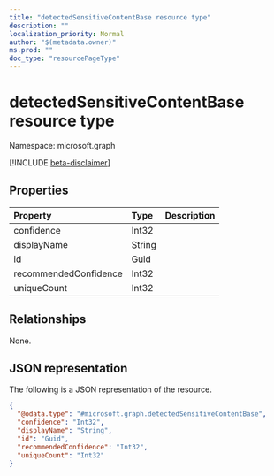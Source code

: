 ```yaml
---
title: "detectedSensitiveContentBase resource type"
description: ""
localization_priority: Normal
author: "$(metadata.owner)"
ms.prod: ""
doc_type: "resourcePageType"
---
```


# detectedSensitiveContentBase resource type

Namespace: microsoft.graph

[!INCLUDE [beta-disclaimer](../../includes/beta-disclaimer.md)]

## Properties

| Property              | Type   | Description |
| :-------------------- | :----- | :---------- |
| confidence            | Int32  |             |
| displayName           | String |             |
| id                    | Guid   |             |
| recommendedConfidence | Int32  |             |
| uniqueCount           | Int32  |             |

## Relationships

None.

## JSON representation

The following is a JSON representation of the resource.

<!-- {
  "blockType": "resource",
  "@odata.type": "microsoft.graph.detectedSensitiveContentBase",
}
-->

```json
{
  "@odata.type": "#microsoft.graph.detectedSensitiveContentBase",
  "confidence": "Int32",
  "displayName": "String",
  "id": "Guid",
  "recommendedConfidence": "Int32",
  "uniqueCount": "Int32"
}
```
